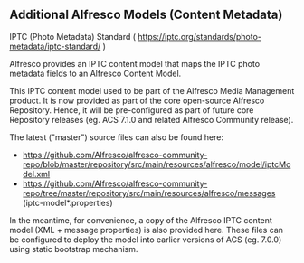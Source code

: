 ## Additional Alfresco Models (Content Metadata)

IPTC (Photo Metadata) Standard ( https://iptc.org/standards/photo-metadata/iptc-standard/ )
 
Alfresco provides an IPTC content model that maps the IPTC photo metadata fields to an 
Alfresco Content Model. 

This IPTC content model used to be part of the Alfresco Media Management product. It is now 
provided as part of the core open-source Alfresco Repository. Hence, it will be pre-configured 
as part of future core Repository releases (eg. ACS 7.1.0 and related Alfresco Community release). 

The latest ("master") source files can also be found here:

- https://github.com/Alfresco/alfresco-community-repo/blob/master/repository/src/main/resources/alfresco/model/iptcModel.xml
- https://github.com/Alfresco/alfresco-community-repo/tree/master/repository/src/main/resources/alfresco/messages (iptc-model*.properties)

In the meantime, for convenience, a copy of the Alfresco IPTC content model (XML + message properties) 
is also provided here. These files can be configured to deploy the model into earlier versions of 
ACS (eg. 7.0.0) using static bootstrap mechanism.

  